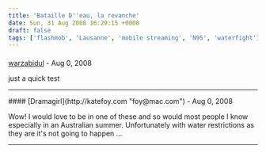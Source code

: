 ```yaml
---
title: 'Bataille D''eau, la revanche'
date: Sun, 31 Aug 2008 16:29:15 +0000
draft: false
tags: ['flashmob', 'Lausanne', 'mobile streaming', 'N95', 'waterfight']
---
```



#### 
[warzabidul](http://www.warzabidul.com "richard@main-vision.com") - <time datetime="2008-08-31 22:58:18">Aug 0, 2008</time>

just a quick test
<hr />
#### 
[Dramagirl](http://katefoy.com "foy@mac.com") - <time datetime="2008-08-31 23:06:09">Aug 0, 2008</time>

Wow! I would love to be in one of these and so would most people I know especially in an Australian summer. Unfortunately with water restrictions as they are it's not going to happen ...
<hr />
